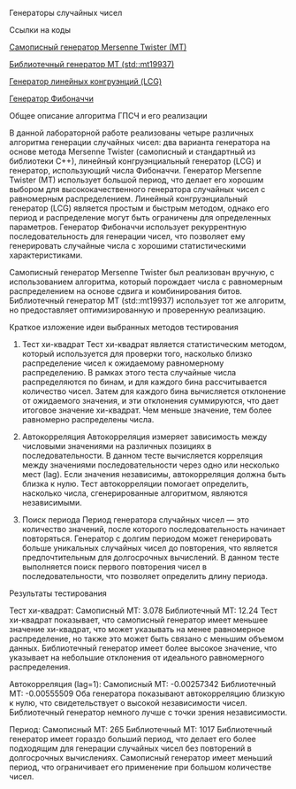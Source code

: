 Генераторы случайных чисел

Ссылки на коды

[Самописный генератор Mersenne Twister (MT)]() 

[Библиотечный генератор MT (std::mt19937)]()

[Генератор линейных конгруэнций (LCG)]()

[Генератор Фибоначчи]()

Общее описание алгоритма ГПСЧ и его реализации

В данной лабораторной работе реализованы четыре различных алгоритма генерации случайных чисел: два варианта генератора на основе метода Mersenne Twister (самописный и стандартный из библиотеки C++), линейный конгруэнциальный генератор (LCG) и генератор, использующий числа Фибоначчи. Генератор Mersenne Twister (MT) использует большой период, что делает его хорошим выбором для высококачественного генератора случайных чисел с равномерным распределением. Линейный конгруэнциальный генератор (LCG) является простым и быстрым методом, однако его период и распределение могут быть ограничены для определенных параметров. Генератор Фибоначчи использует рекуррентную последовательность для генерации чисел, что позволяет ему генерировать случайные числа с хорошими статистическими характеристиками.

Самописный генератор Mersenne Twister был реализован вручную, с использованием алгоритма, который порождает числа с равномерным распределением на основе сдвига и комбинирования битов. Библиотечный генератор MT (std::mt19937) использует тот же алгоритм, но предоставляет оптимизированную и проверенную реализацию.

Краткое изложение идеи выбранных методов тестирования

1. Тест хи-квадрат
Тест хи-квадрат является статистическим методом, который используется для проверки того, насколько близко распределение чисел к ожидаемому равномерному распределению. В рамках этого теста случайные числа распределяются по бинам, и для каждого бина рассчитывается количество чисел. Затем для каждого бина вычисляется отклонение от ожидаемого значения, и эти отклонения суммируются, что дает итоговое значение хи-квадрат. Чем меньше значение, тем более равномерно распределены числа.

2. Автокорреляция
Автокорреляция измеряет зависимость между числовыми значениями на различных позициях в последовательности. В данном тесте вычисляется корреляция между значениями последовательности через одно или несколько мест (lag). Если значения независимы, автокорреляция должна быть близка к нулю. Тест автокорреляции помогает определить, насколько числа, сгенерированные алгоритмом, являются независимыми.

3. Поиск периода
Период генератора случайных чисел — это количество значений, после которого последовательность начинает повторяться. Генератор с долгим периодом может генерировать больше уникальных случайных чисел до повторения, что является предпочтительным для долгосрочных вычислений. В данном тесте выполняется поиск первого повторения чисел в последовательности, что позволяет определить длину периода.

Результаты тестирования

Тест хи-квадрат:
Самописный MT: 3.078
Библиотечный MT: 12.24
Тест хи-квадрат показывает, что самописный генератор имеет меньшее значение хи-квадрат, что может указывать на менее равномерное распределение, но также это может быть связано с меньшим объемом данных. Библиотечный генератор имеет более высокое значение, что указывает на небольшие отклонения от идеального равномерного распределения.

Автокорреляция (lag=1):
Самописный MT: -0.00257342
Библиотечный MT: -0.00555509
Оба генератора показывают автокорреляцию близкую к нулю, что свидетельствует о высокой независимости чисел. Библиотечный генератор немного лучше с точки зрения независимости.

Период:
Самописный MT: 265
Библиотечный MT: 1017
Библиотечный генератор имеет гораздо больший период, что делает его более подходящим для генерации случайных чисел без повторений в долгосрочных вычислениях. Самописный генератор имеет меньший период, что ограничивает его применение при большом количестве чисел.

